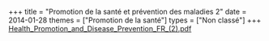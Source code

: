 +++
title = "Promotion de la santé et prévention des maladies 2"
date = 2014-01-28
themes = ["Promotion de la santé"]
types = ["Non classé"]
+++
[Health\_Promotion\_and\_Disease\_Prevention\_FR\_(2).pdf](/files/Health_Promotion_and_Disease_Prevention_FR_(2).pdf)
